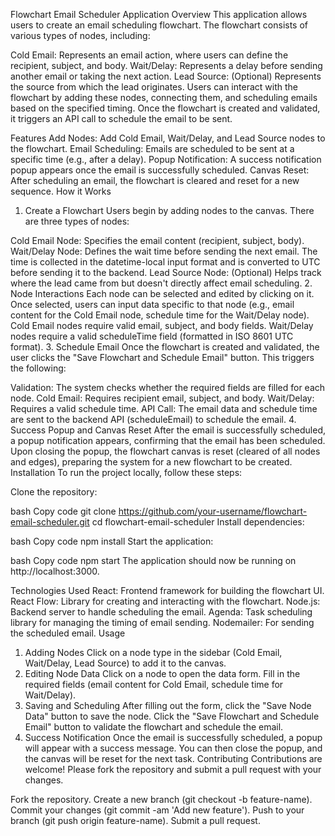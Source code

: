 Flowchart Email Scheduler Application
Overview
This application allows users to create an email scheduling flowchart. The flowchart consists of various types of nodes, including:

Cold Email: Represents an email action, where users can define the recipient, subject, and body.
Wait/Delay: Represents a delay before sending another email or taking the next action.
Lead Source: (Optional) Represents the source from which the lead originates.
Users can interact with the flowchart by adding these nodes, connecting them, and scheduling emails based on the specified timing. Once the flowchart is created and validated, it triggers an API call to schedule the email to be sent.

Features
Add Nodes: Add Cold Email, Wait/Delay, and Lead Source nodes to the flowchart.
Email Scheduling: Emails are scheduled to be sent at a specific time (e.g., after a delay).
Popup Notification: A success notification popup appears once the email is successfully scheduled.
Canvas Reset: After scheduling an email, the flowchart is cleared and reset for a new sequence.
How it Works
1. Create a Flowchart
Users begin by adding nodes to the canvas. There are three types of nodes:

Cold Email Node: Specifies the email content (recipient, subject, body).
Wait/Delay Node: Defines the wait time before sending the next email. The time is collected in the datetime-local input format and is converted to UTC before sending it to the backend.
Lead Source Node: (Optional) Helps track where the lead came from but doesn't directly affect email scheduling.
2. Node Interactions
Each node can be selected and edited by clicking on it. Once selected, users can input data specific to that node (e.g., email content for the Cold Email node, schedule time for the Wait/Delay node).
Cold Email nodes require valid email, subject, and body fields.
Wait/Delay nodes require a valid scheduleTime field (formatted in ISO 8601 UTC format).
3. Schedule Email
Once the flowchart is created and validated, the user clicks the "Save Flowchart and Schedule Email" button. This triggers the following:

Validation: The system checks whether the required fields are filled for each node.
Cold Email: Requires recipient email, subject, and body.
Wait/Delay: Requires a valid schedule time.
API Call: The email data and schedule time are sent to the backend API (scheduleEmail) to schedule the email.
4. Success Popup and Canvas Reset
After the email is successfully scheduled, a popup notification appears, confirming that the email has been scheduled.
Upon closing the popup, the flowchart canvas is reset (cleared of all nodes and edges), preparing the system for a new flowchart to be created.
Installation
To run the project locally, follow these steps:

Clone the repository:

bash
Copy code
git clone https://github.com/your-username/flowchart-email-scheduler.git
cd flowchart-email-scheduler
Install dependencies:

bash
Copy code
npm install
Start the application:

bash
Copy code
npm start
The application should now be running on http://localhost:3000.

Technologies Used
React: Frontend framework for building the flowchart UI.
React Flow: Library for creating and interacting with the flowchart.
Node.js: Backend server to handle scheduling the email.
Agenda: Task scheduling library for managing the timing of email sending.
Nodemailer: For sending the scheduled email.
Usage
1. Adding Nodes
Click on a node type in the sidebar (Cold Email, Wait/Delay, Lead Source) to add it to the canvas.
2. Editing Node Data
Click on a node to open the data form.
Fill in the required fields (email content for Cold Email, schedule time for Wait/Delay).
3. Saving and Scheduling
After filling out the form, click the "Save Node Data" button to save the node.
Click the "Save Flowchart and Schedule Email" button to validate the flowchart and schedule the email.
4. Success Notification
Once the email is successfully scheduled, a popup will appear with a success message. You can then close the popup, and the canvas will be reset for the next task.
Contributing
Contributions are welcome! Please fork the repository and submit a pull request with your changes.

Fork the repository.
Create a new branch (git checkout -b feature-name).
Commit your changes (git commit -am 'Add new feature').
Push to your branch (git push origin feature-name).
Submit a pull request.